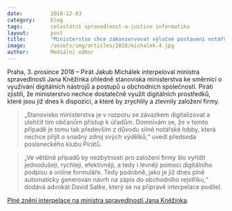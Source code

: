 ```yaml
---
date:         2018-12-03
category:     blog
tags:         celostátní spravedlnost-a-justice informatika
layout:       post
title:        "Ministerstvo chce zakonzervovat výlučné postavení notářů při zakládání firem. Piráti se ptají proč"
image:        /assets/img/articles/2018/michalek-4.jpg
author:       Mediální odbor
---
```


Praha, 3. prosince 2018 – Pirát Jakub Michálek interpeloval ministra spravedlnosti Jana Kněžínka ohledně stanoviska ministerstva ke směrnici o využívání digitálních nástrojů a postupů u obchodních společností. Piráti zjistili, že ministerstvo nechce dostatečně využít digitálních prostředků, které jsou již dnes k dispozici, a které by zrychlily a zlevnily založení firmy.

> „Stanovisko ministerstva je v rozporu se závazkem digitalizovat a ulehčit tím občanům přístup k úřadům. Domnívám se, že v tomto případě je tomu tak především z důvodu silné notářské lobby, která nechce přijít o snadný zdroj svých výdělků,“ uvedl předseda poslaneckého klubu Pirátů.

> „Ve většině případů by nezbytnosti pro založení firmy šlo vyřídit jednodušeji, rychleji, efektivněji, a tedy i levněji pomocí digitálního podpisu a online formuláře. Tedy podobně, jako je již dnes plně automaticky generován návrh na zápis do obchodního rejstříku,“ dodává advokát David Satke, který se na přípravě interpelace podílel.

[Plné znění interpelace na ministra spravedlnosti Jana Kněžínka](https://www.pirati.cz/assets/pdf/interpelace-MSp-digit-nastroje.pdf).
